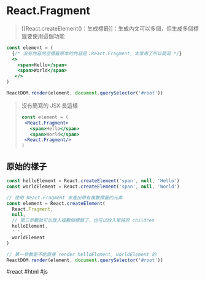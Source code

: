 # React.Fragment
>[[React.createElement()：生成標籤]]：生成內文可以多個，但生成多個標籤要使用這個功能


```jsx
const element = (
  {/* 沒有內容的空標籤原本的內容是：React.Fragment，太常用了所以簡寫 */}
  <>
    <span>Hello</span>
    <span>World</span>
   </>
)

ReactDOM.render(element, document.querySelector('#root'))
```
> 沒有簡寫的 JSX 長這樣
>```jsx
>const element = (
>  <React.Fragment>
>    <span>Hello</span>
>    <span>World</span>
>  <React.Fragment/>
>)
>```

## 原始的樣子
```jsx
const helloElement = React.createElement('span', null, 'Hello')
const worldElement = React.createElement('span', null, 'World')

// 使用 React.Fragment 來產出帶有複數標籤的元素
const element = React.createElement(
  React.Fragment,
  null,
  // 第三參數就可以放入複數個標籤了，也可以放入單純的 children
  helloElement,
  ' ', 
  worldElement
)

// 第一參數是不能直接 render helloElement, worldElement 的
ReactDOM.render(element, document.querySelector('#root'))
```

#react #html #js
